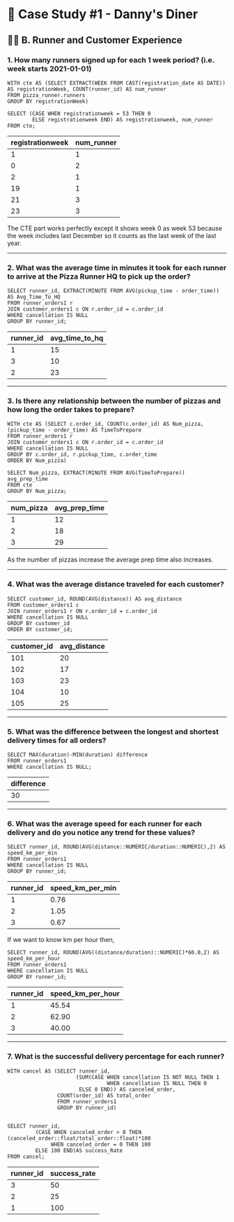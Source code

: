 # 🍕 Case Study #1 - Danny's Diner
## 🏃‍♂️ B. Runner and Customer Experience
### 1. How many runners signed up for each 1 week period? (i.e. week starts 2021-01-01)

```TSQL
WITH cte AS (SELECT EXTRACT(WEEK FROM CAST(registration_date AS DATE)) AS registrationWeek, COUNT(runner_id) AS num_runner
FROM pizza_runner.runners
GROUP BY registrationWeek)

SELECT (CASE WHEN registrationweek = 53 THEN 0
        ELSE registrationweek END) AS registrationweek, num_runner
FROM cte;
```

| registrationweek | num_runner |
|------------------|------------|
| 1                | 1          |
| 0                | 2          |
| 2                | 1          |
| 19               | 1          |
| 21               | 3          |
| 23               | 3          |

The CTE part works perfectly except it shows week 0 as week 53 because the week includes last December so it counts as the last week of the last year. 


---

### 2. What was the average time in minutes it took for each runner to arrive at the Pizza Runner HQ to pick up the order?

```TSQL
SELECT runner_id, EXTRACT(MINUTE FROM AVG(pickup_time - order_time)) AS Avg_Time_To_HQ
FROM runner_orders1 r
JOIN customer_orders1 c ON r.order_id = c.order_id
WHERE cancellation IS NULL
GROUP BY runner_id;
```

| runner_id | avg_time_to_hq |
|-----------|----------------|
| 1         | 15             |
| 3         | 10             |
| 2         | 23             |

---

### 3. Is there any relationship between the number of pizzas and how long the order takes to prepare?

```TSQL
WITH cte AS (SELECT c.order_id, COUNT(c.order_id) AS Num_pizza, (pickup_time - order_time) AS TimeToPrepare
FROM runner_orders1 r
JOIN customer_orders1 c ON r.order_id = c.order_id
WHERE cancellation IS NULL
GROUP BY c.order_id, r.pickup_time, c.order_time         
ORDER BY Num_pizza)

SELECT Num_pizza, EXTRACT(MINUTE FROM AVG(TimeToPrepare)) avg_prep_time
FROM cte
GROUP BY Num_pizza;
```

| num_pizza | avg_prep_time |
|-----------|---------------|
| 1         | 12            |
| 2         | 18            |
| 3         | 29            |

As the number of pizzas increase the average prep time also increases. 

---

### 4. What was the average distance traveled for each customer?

```TSQL
SELECT customer_id, ROUND(AVG(distance)) AS avg_distance
FROM customer_orders1 c
JOIN runner_orders1 r ON r.order_id = c.order_id
WHERE cancellation IS NULL
GROUP BY customer_id
ORDER BY customer_id;
```

| customer_id | avg_distance |
|-------------|--------------|
| 101         | 20           |
| 102         | 17           |
| 103         | 23           |
| 104         | 10           |
| 105         | 25           |


---

### 5. What was the difference between the longest and shortest delivery times for all orders?

```TSQL
SELECT MAX(duration)-MIN(duration) difference
FROM runner_orders1
WHERE cancellation IS NULL;
```

| difference | 
|-------------|
| 30         |

---

### 6. What was the average speed for each runner for each delivery and do you notice any trend for these values?

```TSQL
SELECT runner_id, ROUND(AVG(distance::NUMERIC/duration::NUMERIC),2) AS speed_km_per_min
FROM runner_orders1
WHERE cancellation IS NULL
GROUP BY runner_id;
```

| runner_id | speed_km_per_min |
|-----------|------------------|
| 1         | 0.76             |
| 2         | 1.05             |
| 3         | 0.67             |

If we want to know km per hour then,

```TSQL
SELECT runner_id, ROUND(AVG((distance/duration)::NUMERIC)*60.0,2) AS speed_km_per_hour
FROM runner_orders1
WHERE cancellation IS NULL
GROUP BY runner_id;
```

| runner_id | speed_km_per_hour |
|-----------|------------------|
| 1         | 45.54            |
| 2         | 62.90            |
| 3         | 40.00            |

---

### 7. What is the successful delivery percentage for each runner?

```TSQL
WITH cancel AS (SELECT runner_id, 
                      (SUM(CASE WHEN cancellation IS NOT NULL THEN 1
                                WHEN cancellation IS NULL THEN 0
                       ELSE 0 END)) AS canceled_order,
                COUNT(order_id) AS total_order
                FROM runner_orders1
                GROUP BY runner_id)
                
                
SELECT runner_id, 
         (CASE WHEN canceled_order > 0 THEN (canceled_order::float/total_order::float)*100
              WHEN canceled_order = 0 THEN 100
         ELSE 100 END)AS success_Rate
FROM cancel;
```

| runner_id | success_rate |
|-----------|--------------|
| 3         | 50           |
| 2         | 25           |
| 1         | 100          |
